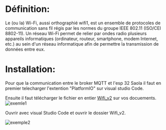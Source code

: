 # Définition:

Le (ou la) Wi-Fi, aussi orthographié wifi1, est un ensemble de protocoles de communication sans fil régis par les normes du groupe IEEE 802.11 (ISO/CEI 8802-11). Un réseau Wi-Fi permet de relier par ondes radio plusieurs appareils informatiques (ordinateur, routeur, smartphone, modem Internet, etc.) au sein d'un réseau informatique afin de permettre la transmission de données entre eux.

# Installation: 

Pour que la communication entre le broker MQTT et l'esp 32 Saola il faut en premier telecharger l'extention "PlatformIO" sur visual studio Code.


Ensuite il faut télécharger le fichier en entier [Wifi_v2](https://github.com/Knightmore1/Co2_project/tree/WiFi/Wifi_v2) sur vos docuements.
![exemle1](https://user-images.githubusercontent.com/123626872/227144513-354c106e-7f62-4f82-b094-bb3e900e0597.PNG)

Ouvrir avec visual Studio Code et ouvrir le dossier Wifi_v2.

![exemple2](https://user-images.githubusercontent.com/123626872/227146165-ab0b9c3e-0f0f-4f61-8567-6bbd37a9f0cd.png)
